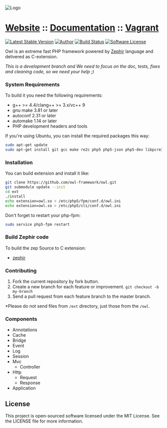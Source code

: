 ![Logo](http://owl.dmtry.me/img/repository.png "Owl Framework")

# [Website](http://owl.dmtry.me/) :: [Documentation](http://docs.owl.dmtry.me/) :: [Vagrant](https://github.com/owl-framework/vagrant)

[![Latest Stable Version](http://img.shields.io/packagist/v/owl/owl.svg?style=flat)](https://packagist.org/packages/owl/owl)
[![Author](http://img.shields.io/badge/author-@ovr-blue.svg?style=flat-square)](https://twitter.com/ovrweb)
[![Build Status](https://img.shields.io/travis/owl-framework/owl/master.svg?style=flat-square)](https://travis-ci.org/owl-framework/owl)
[![Software License](https://img.shields.io/badge/license-MIT-brightgreen.svg?style=flat-square)](LICENSE.md)

Owl is an extreme fast PHP framework powered by [Zephir](https://github.com/phalcon/zephir) language and delivered as C-extension.

*This is a development branch and We need to focus on the doc, tests, fixes and cleaning code, so we need your help ;)*

### System Requirements

To build it you need the following requirements:

* g++ >= 4.4/clang++ >= 3.x/vc++ 9
* gnu make 3.81 or later
* autoconf 2.31 or later
* automake 1.14 or later
* PHP development headers and tools

If you're using Ubuntu, you can install the required packages this way:

```bash
sudo apt-get update
sudo apt-get install git gcc make re2c php5 php5-json php5-dev libpcre3-dev
```

### Installation

You can build extension and install it like:

```bash
git clone https://github.com/owl-framework/owl.git
git submodule update --init
cd ext
./install
echo extension=owl.so > /etc/php5/fpm/conf.d/owl.ini
echo extension=owl.so > /etc/php5/cli/conf.d/owl.ini
```

Don't forget to restart your php-fpm:

```bash
sudo service php5-fpm restart
```

### Build Zephir code

To build the zep Source to C extension:
* [zephir](https://github.com/phalcon/zephir)

### Contributing

1. Fork the current repository by fork button.
2. Create a new branch for each feature or improvement. `git checkout -b my-branch`
3. Send a pull request from each feature branch to the master branch.

*Please do not send files from `/ext` directory, just those from the `/owl`.

### Components

- Annotations
- Cache
- Bridge
- Event
- Log
- Session
- Mvc
    * Controller
- Http
    * Request
    * Response
- Application

License
-------

This project is open-sourced software licensed under the MIT License. See the LICENSE file for more information.
